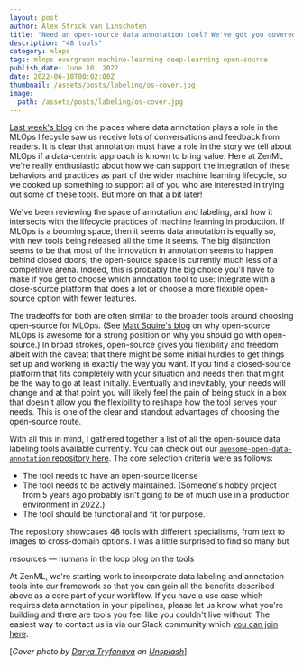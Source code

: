 ```yaml
---
layout: post
author: Alex Strick van Linschoten
title: "Need an open-source data annotation tool? We've got you covered!"
description: "48 tools"
category: mlops
tags: mlops evergreen machine-learning deep-learning open-source
publish_date: June 10, 2022
date: 2022-06-10T00:02:00Z
thumbnail: /assets/posts/labeling/os-cover.jpg
image:
  path: /assets/posts/labeling/os-cover.jpg
---
```


[Last week's blog](https://blog.zenml.io/data-labelling-annotation/) on the places where data annotation plays a role in the MLOps lifecycle saw us receive lots of conversations and feedback from readers. It is clear that annotation must have a role in the story we tell about MLOps if a data-centric approach is known to bring value. Here at ZenML we're really enthusiastic about how we can support the integration of these behaviors and practices as part of the wider machine learning lifecycle, so we cooked up something to support all of you who are interested in trying out some of these tools. But more on that a bit later!

We've been reviewing the space of annotation and labeling, and how it intersects with the lifecycle practices of machine learning in production. If MLOps is a booming space, then it seems data annotation is equally so, with new tools being released all the time it seems. The big distinction seems to be that most of the innovation in annotation seems to happen behind closed doors; the open-source space is currently much less of a competitive arena. Indeed, this is probably the big choice you'll have to make if you get to choose which annotation tool to use: integrate with a close-source platform that does a lot or choose a more flexible open-source option with fewer features.

The tradeoffs for both are often similar to the broader tools around choosing open-source for MLOps. (See [Matt Squire's blog](https://www.fuzzylabs.ai/blog-post/why-open-source-mlops-is-awesome) on why open-source MLOps is awesome for a strong position on why you should go with open-source.) In broad strokes, open-source gives you flexibility and freedom albeit with the caveat that there might be some initial hurdles to get things set up and working in exactly the way you want. If you find a closed-source platform that fits completely with your situation and needs then that might be the way to go at least initially. Eventually and inevitably, your needs will change and at that point you will likely feel the pain of being stuck in a box that doesn't allow you the flexibility to reshape how the tool serves your needs. This is one of the clear and standout advantages of choosing the open-source route.

With all this in mind, I gathered together a list of all the open-source data labeling tools available currently. You can check out our [`awesome-open-data-annotation` repository here](https://github.com/zenml-io/awesome-open-data-annotation). The core selection criteria were as follows:

- The tool needs to have an open-source license
- The tool needs to be actively maintained. (Someone's hobby project from 5 years ago probably isn't going to be of much use in a production environment in 2022.)
- The tool should be functional and fit for purpose.

The repository showcases 48 tools with different specialisms, from text to images to cross-domain options. I was a little surprised to find so many but 

resources — humans in the loop blog on the tools

At ZenML, we're starting work to incorporate data labeling and annotation tools into our framework so that you can gain all the benefits described above as a core part of your workflow. If you have a use case which requires data annotation in your pipelines, please let us know what you're building and there are tools you feel like you couldn't live without! The easiest way to contact us is via our Slack community which [you can join here](https://zenml.io/slack-invite/).

[*Cover photo by [Darya Tryfanava](https://unsplash.com/@darya_tryfanava) on [Unsplash](https://unsplash.com/s/photos/stickers)*]